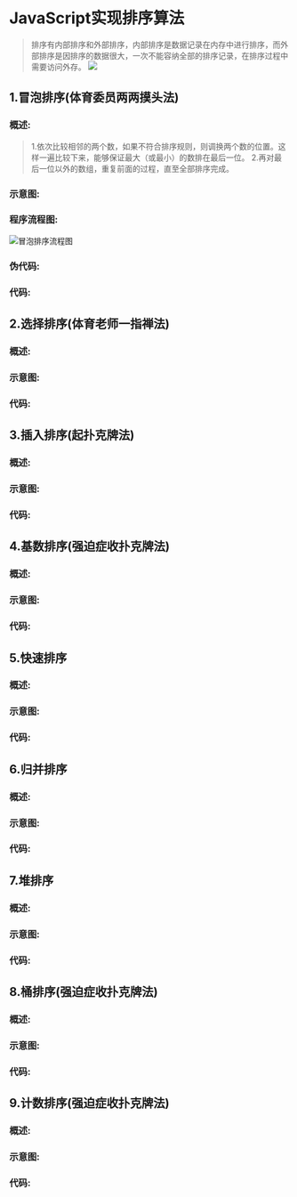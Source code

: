 # JavaScript实现排序算法
>排序有内部排序和外部排序，内部排序是数据记录在内存中进行排序，而外部排序是因排序的数据很大，一次不能容纳全部的排序记录，在排序过程中需要访问外存。
![](http://p4895bd7a.bkt.clouddn.com//18-2-19/77962909.jpg)
## 1.冒泡排序(体育委员两两摸头法)
### 概述:
>1.依次比较相邻的两个数，如果不符合排序规则，则调换两个数的位置。这样一遍比较下来，能够保证最大（或最小）的数排在最后一位。
>2.再对最后一位以外的数组，重复前面的过程，直至全部排序完成。
### 示意图:
### 程序流程图:
![冒泡排序流程图](http://p4895bd7a.bkt.clouddn.com//18-2-22/64332721.jpg)
### 伪代码:
### 代码:
## 2.选择排序(体育老师一指禅法)
### 概述:
>
### 示意图:
### 代码:
## 3.插入排序(起扑克牌法)
### 概述:
>
### 示意图:
### 代码:
## 4.基数排序(强迫症收扑克牌法)
### 概述:
>
### 示意图:
### 代码:
## 5.快速排序
### 概述:
>
### 示意图:
### 代码:
## 6.归并排序
### 概述:
>
### 示意图:
### 代码:
## 7.堆排序
### 概述:
>
### 示意图:
### 代码:
## 8.桶排序(强迫症收扑克牌法)
### 概述:
>
### 示意图:
### 代码:
## 9.计数排序(强迫症收扑克牌法)
### 概述:
>
### 示意图:
### 代码:
